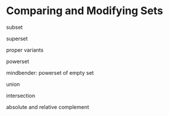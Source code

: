 # Comparing and Modifying Sets



subset

superset

proper variants

powerset

mindbender: powerset of empty set

union

intersection

absolute and relative complement
